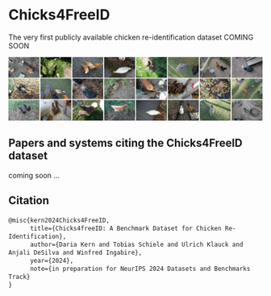 # Chicks4FreeID
The very first publicly available chicken re-identification dataset
COMING SOON

<img src="./wiki/chickenDataset.png">

## Papers and systems citing the Chicks4FreeID dataset
coming soon ...


## Citation
```
@misc{kern2024Chicks4FreeID,
      title={Chicks4freeID: A Benchmark Dataset for Chicken Re-Identification}, 
      author={Daria Kern and Tobias Schiele and Ulrich Klauck and Anjali DeSilva and Winfred Ingabire},
      year={2024},
      note={in preparation for NeurIPS 2024 Datasets and Benchmarks Track}
}
```
